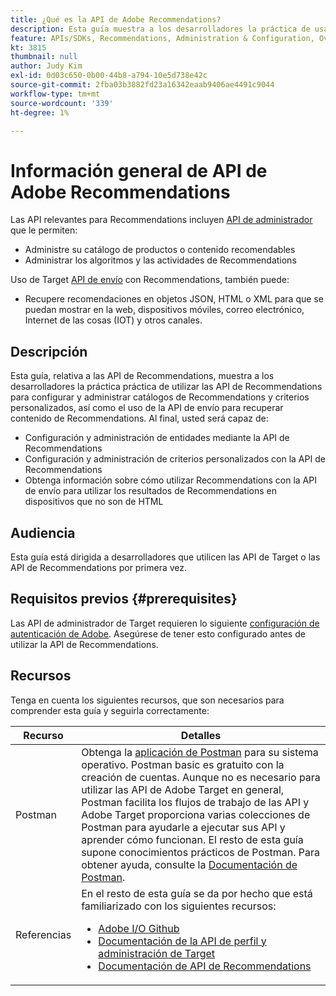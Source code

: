 ```yaml
---
title: ¿Qué es la API de Adobe Recommendations?
description: Esta guía muestra a los desarrolladores la práctica de usar las API de Recommendations de Adobe Target para configurar y administrar catálogos de Recommendations y criterios personalizados, así como el uso de la API de envío para recuperar contenido de Recommendations.
feature: APIs/SDKs, Recommendations, Administration & Configuration, Overview
kt: 3815
thumbnail: null
author: Judy Kim
exl-id: 0d03c650-0b00-44b8-a794-10e5d738e42c
source-git-commit: 2fba03b3882fd23a16342eaab9406ae4491c9044
workflow-type: tm+mt
source-wordcount: '339'
ht-degree: 1%

---
```


# Información general de API de Adobe Recommendations

Las API relevantes para Recommendations incluyen [API de administrador](../../before-administer/target-api-overview.md) que le permiten:

* Administre su catálogo de productos o contenido recomendables
* Administrar los algoritmos y las actividades de Recommendations

Uso de Target [API de envío](../../implement/delivery-api/overview.md) con Recommendations, también puede:

* Recupere recomendaciones en objetos JSON, HTML o XML para que se puedan mostrar en la web, dispositivos móviles, correo electrónico, Internet de las cosas (IOT) y otros canales.

## Descripción

Esta guía, relativa a las API de Recommendations, muestra a los desarrolladores la práctica práctica de utilizar las API de Recommendations para configurar y administrar catálogos de Recommendations y criterios personalizados, así como el uso de la API de envío para recuperar contenido de Recommendations. Al final, usted será capaz de:

* Configuración y administración de entidades mediante la API de Recommendations
* Configuración y administración de criterios personalizados con la API de Recommendations
* Obtenga información sobre cómo utilizar Recommendations con la API de envío para utilizar los resultados de Recommendations en dispositivos que no son de HTML

## Audiencia

Esta guía está dirigida a desarrolladores que utilicen las API de Target o las API de Recommendations por primera vez.

## Requisitos previos   {#prerequisites}

Las API de administrador de Target requieren lo siguiente [configuración de autenticación de Adobe](../configure-authentication.md). Asegúrese de tener esto configurado antes de utilizar la API de Recommendations.

## Recursos

Tenga en cuenta los siguientes recursos, que son necesarios para comprender esta guía y seguirla correctamente:

| Recurso | Detalles |
| --- | --- |
| Postman | Obtenga la [aplicación de Postman](https://www.postman.com/downloads/) para su sistema operativo. Postman basic es gratuito con la creación de cuentas. Aunque no es necesario para utilizar las API de Adobe Target en general, Postman facilita los flujos de trabajo de las API y Adobe Target proporciona varias colecciones de Postman para ayudarle a ejecutar sus API y aprender cómo funcionan. El resto de esta guía supone conocimientos prácticos de Postman. Para obtener ayuda, consulte la [Documentación de Postman](https://learning.getpostman.com/). |
| Referencias | En el resto de esta guía se da por hecho que está familiarizado con los siguientes recursos:<UL><li>[Adobe I/O Github](https://github.com/adobeio)</li><li>[Documentación de la API de perfil y administración de Target](../../administer/admin-api/admin-api-overview-new.md)</li><li>[Documentación de API de Recommendations](https://developer.adobe.com/target/administer/recommendations-api/)</li></UL> |

